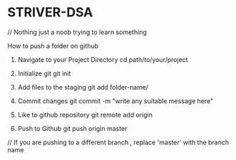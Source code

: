 # STRIVER-DSA
// Nothing just a noob trying to learn something


How to push a folder on github

1. Navigate to your Project Directory
cd path/to/your/project

2. Initialize git
git init

3. Add files to the staging
git add folder-name/

4. Commit changes
git commit -m "write any suitable message here"

5. Like to github repository
git remote add origin <repository-url>

6. Push to Github
git push origin master

// If you are pushing to a different branch , replace 'master' with the branch name

